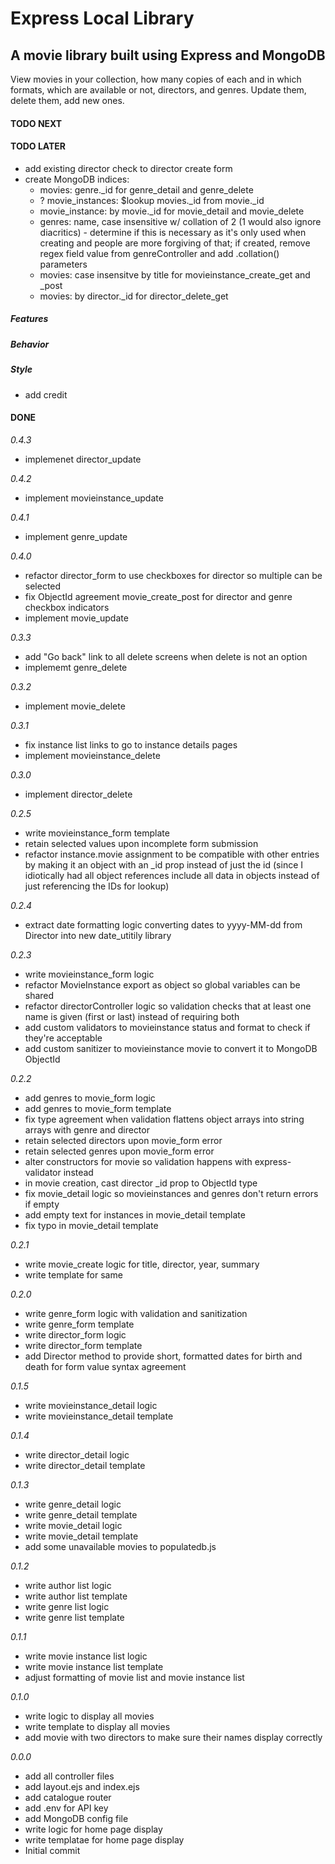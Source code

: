 # Express Local Library

## A movie library built using Express and MongoDB

View movies in your collection, how many copies of each and in which formats, which are available or not, directors, and genres. Update them, delete them, add new ones.

#### TODO NEXT

#### TODO LATER

- add existing director check to director create form
- create MongoDB indices:
  - movies: genre.\_id for genre_detail and genre_delete
  - ? movie_instances: $lookup movies.\_id from movie.\_id
  - movie_instance: by movie.\_id for movie_detail and movie_delete
  - genres: name, case insensitive w/ collation of 2 (1 would also ignore diacritics) - determine if this is necessary as it's only used when creating and people are more forgiving of that; if created, remove regex field value from genreController and add .collation() parameters
  - movies: case insensitve by title for movieinstance_create_get and \_post
  - movies: by director.\_id for director_delete_get

##### Features

##### Behavior

##### Style

- add credit

#### DONE

_0.4.3_

- implemenet director_update

_0.4.2_

- implement movieinstance_update

_0.4.1_

- implement genre_update

_0.4.0_

- refactor director_form to use checkboxes for director so multiple can be selected
- fix ObjectId agreement movie_create_post for director and genre checkbox indicators
- implement movie_update

_0.3.3_

- add "Go back" link to all delete screens when delete is not an option
- implememt genre_delete

_0.3.2_

- implement movie_delete

_0.3.1_

- fix instance list links to go to instance details pages
- implement movieinstance_delete

_0.3.0_

- implement director_delete

_0.2.5_

- write movieinstance_form template
- retain selected values upon incomplete form submission
- refactor instance.movie assignment to be compatible with other entries by making it an object with an \_id prop instead of just the id (since I idiotically had all object references include all data in objects instead of just referencing the IDs for lookup)

_0.2.4_

- extract date formatting logic converting dates to yyyy-MM-dd from Director into new date_utitily library

_0.2.3_

- write movieinstance_form logic
- refactor MovieInstance export as object so global variables can be shared
- refactor directorController logic so validation checks that at least one name is given (first or last) instead of requiring both
- add custom validators to movieinstance status and format to check if they're acceptable
- add custom sanitizer to movieinstance movie to convert it to MongoDB ObjectId

_0.2.2_

- add genres to movie_form logic
- add genres to movie_form template
- fix type agreement when validation flattens object arrays into string arrays with genre and director
- retain selected directors upon movie_form error
- retain selected genres upon movie_form error
- alter constructors for movie so validation happens with express-validator instead
- in movie creation, cast director \_id prop to ObjectId type
- fix movie_detail logic so movieinstances and genres don't return errors if empty
- add empty text for instances in movie_detail template
- fix typo in movie_detail template

_0.2.1_

- write movie_create logic for title, director, year, summary
- write template for same

_0.2.0_

- write genre_form logic with validation and sanitization
- write genre_form template
- write director_form logic
- write director_form template
- add Director method to provide short, formatted dates for birth and death for form value syntax agreement

_0.1.5_

- write movieinstance_detail logic
- write movieinstance_detail template

_0.1.4_

- write director_detail logic
- write director_detail template

_0.1.3_

- write genre_detail logic
- write genre_detail template
- write movie_detail logic
- write movie_detail template
- add some unavailable movies to populatedb.js

_0.1.2_

- write author list logic
- write author list template
- write genre list logic
- write genre list template

_0.1.1_

- write movie instance list logic
- write movie instance list template
- adjust formatting of movie list and movie instance list

_0.1.0_

- write logic to display all movies
- write template to display all movies
- add movie with two directors to make sure their names display correctly

_0.0.0_

- add all controller files
- add layout.ejs and index.ejs
- add catalogue router
- add .env for API key
- add MongoDB config file
- write logic for home page display
- write templatae for home page display
- Initial commit
